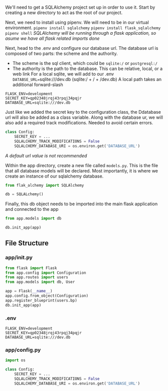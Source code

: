 We'll need to get a SQLAlchemy project set up in order to use it. Start by creating a new directory to act as the root of our project.

Next, we need to install using pipenv. We will need to be in our virtual environment.
`pipenv install sqlalchemy`
`pipenv install flask_sqlalchemy`
`pipenv shell`
*SQLAlchemy will be running through a flask application, so asume we have all flask related imports done*

Next, head to the .env and configure our database url. The database url is composed of two parts: the scheme and the authority. 
- The scheme is the sql client, which could be `sqlite:/` or `postgresql:/` 
- The authority is the path to the database. This can be relative, local, or a web link
For a local sqlite, we will add to our .env 
`DATABSE_URL=`sqlite:///dev.db
(sqlite:/ + / + /dev.db)
A local path takes an additional forward-slash
```
FLASK_ENV=development
SECRET_KEY=qp02348jrqj43rpqj34pqjr
DATABASE_URL=sqlite:///dev.db
```

Just like we added the secret key to the configuration class, the Ddatabase url will also be added as a class variable.
Along with the database ur, we will also add a required track modifications. Needed to avoid certain errors.
```py
class Config:
	SECRET_KEY = ...
	SQLALCHEMY_TRACK_MODIFICATIONS = False
	SQLALCHEMY_DATABASE_URI = os.environ.get('DATABASE_URL')
```
*A default url value is not recommended*

Within the app directory, create a new file called `models.py`. This is the file that all database models will be declared. Most importantly, it is where we create an instance of our sqlalchemy database.
```py
from flak_alchemy import SQLAlchemy

db = SQLALchemy()
```

Finally, this db object needs to be imported into the main flask application and connected to the app
```py
from app.models import db

db.init_app(app)
```

## File Structure
### app/__init__.py
```py
from flask import Flask
from app.config import Configuration
from app.routes import users
from app.models import db, User

app = Flask(__name__)
app.config.from_object(Configuration)
app.register_blueprint(users.bp)
db.init_app(app)
```

### .env
```
FLASK_ENV=development
SECRET_KEY=qp02348jrqj43rpqj34pqjr
DATABASE_URL=sqlite:///dev.db
```

### app/config.py
```py
import os

class Config:
	SECRET_KEY = ...
	SQLALCHEMY_TRACK_MODIFICATIONS = False
	SQLALCHEMY_DATABASE_URI = os.environ.get('DATABASE_URL')
```